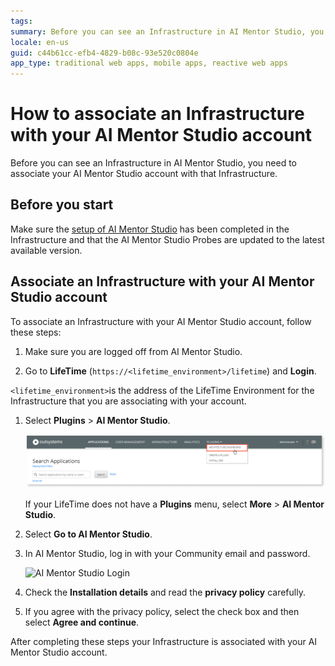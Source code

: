 ```yaml
---
tags: 
summary: Before you can see an Infrastructure in AI Mentor Studio, you need to associate your AI Mentor Studio account with that infrastructure. Learn how to do it here.
locale: en-us
guid: c44b61cc-efb4-4829-b08c-93e520c0804e
app_type: traditional web apps, mobile apps, reactive web apps
---
```


# How to associate an Infrastructure with your AI Mentor Studio account

Before you can see an Infrastructure in AI Mentor Studio, you need to associate your AI Mentor Studio account with that Infrastructure.

## Before you start

Make sure the [setup of AI Mentor Studio](how-setup.md) has been completed in the Infrastructure and that the AI Mentor Studio Probes are updated to the latest available version.

## Associate an Infrastructure with your AI Mentor Studio account

To associate an Infrastructure with your AI Mentor Studio account, follow these steps:

1. Make sure you are logged off from AI Mentor Studio.

1. Go to **LifeTime** (`https://<lifetime_environment>/lifetime`) and **Login**.

`<lifetime_environment>`is the address of the LifeTime Environment for the Infrastructure that you are associating with your account.

1. Select **Plugins** \> **AI Mentor Studio**.

    ![AI Mentor Studio Plugin](images/setup-plugin-lt.png)

    <div class="info" markdown="1">

    If your LifeTime does not have a **Plugins** menu, select **More** \> **AI Mentor Studio**.

    </div>

1. Select **Go to AI Mentor Studio**.

1. In AI Mentor Studio, log in with your Community email and password.

    ![AI Mentor Studio Login](images/assosiate-login.png)

1. Check the **Installation details** and read the **privacy policy** carefully.

1. If you agree with the privacy policy, select the check box and then select **Agree and continue**.

After completing these steps your Infrastructure is associated with your AI Mentor Studio account.
